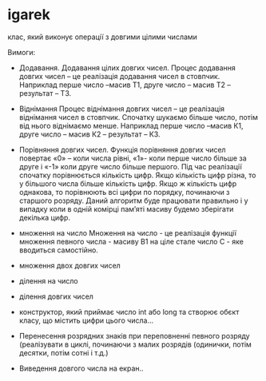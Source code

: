 igarek
======

клас, який виконує операції з довгими цілими числами

Вимоги:


- Додавання.
Додавання цілих довгих чисел. 
Процес додавання довгих чисел – це реалізація додавання чисел в стовпчик. 
Наприклад перше число –масив T1, друге число – масив T2 – результат – T3.

- Віднімання
Процес віднімання довгих чисел – це реалізація віднімання чисел в стовпчик. 
Спочатку шукаємо більше число, потім від нього віднімаємо менше.
Наприклад перше число –масив К1, друге число – масив К2 – результат – К3.

- Порівняння довгих чисел. 
Функція порівняння довгих чисел повертає 
«0» – коли числа рівні, 
«1»- коли перше число більше за друге 
і «-1» коли друге число більше першого. 
Під час реалізації спочатку порівнюється кількість цифр. 
Якщо кількість цифр різна, то у більшого числа більше кількість цифр. 
Якщо ж кількість цифр  однакова, то порівнюють всі цифри по порядку, починаючи з старшого розряду. 
Даний алгоритм буде працювати правильно і у випадку коли в одній комірці пам’яті масиву будемо зберігати декілька цифр.

- множення на число 
Множення на число - це реалізація функції множення 
певного числа - масиву В1 на ціле стале число С - яке вводиться самостійно.

- множення двох довгих чисел
- ділення на число 
- ділення довгих чисел
- конструктор, який приймає число int або long та створює обєкт класу, що містить цифри цього числа...
- Перенесення розрядних знаків при переповненні певного розряду 
  (реалізувати в циклі, починаючи з малих розрядів (одинички, потім десятки, потім сотні і т.д.)
- Виведення довгого числа на екран..


